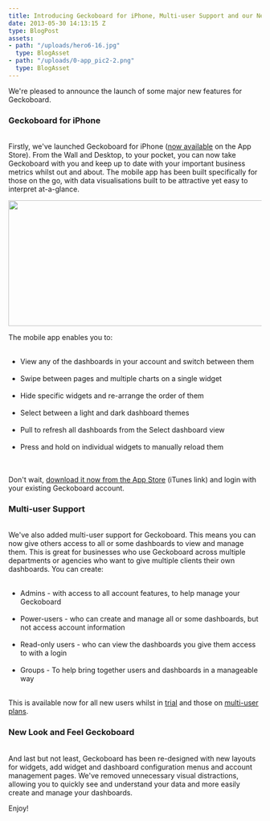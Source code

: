 ```yaml
---
title: Introducing Geckoboard for iPhone, Multi-user Support and our New Look
date: 2013-05-30 14:13:15 Z
type: BlogPost
assets:
- path: "/uploads/hero6-16.jpg"
  type: BlogAsset
- path: "/uploads/0-app_pic2-2.png"
  type: BlogAsset
---
```


<p>We're pleased to announce the launch of some major new features for Geckoboard.</p>
<p></p><h3>Geckoboard for iPhone</h3><br>Firstly, we've launched Geckoboard for iPhone (<a href="https://itunes.apple.com/app/geckoboard/id649272477?mt=8" target="_blank">now available</a> on the App Store). From the Wall and Desktop, to your pocket, you can now take Geckoboard with you and keep up to date with your important business metrics whilst out and about. The mobile app has been built specifically for those on the go, with data visualisations built to be attractive yet easy to interpret at-a-glance.

<p><img alt="" class="wp-float-center" height="250" src="/uploads/0-app_pic2-2.png" title="app_pic" width="650"></p>
<p>The mobile app enables you to:</p><ul>
<br><li>View any of the dashboards in your account and switch between them</li>
<br><li>Swipe between pages and multiple charts on a single widget</li>
<br><li>Hide specific widgets and re-arrange the order of them</li>
<br><li>Select between a light and dark dashboard themes</li>
<br><li>Pull to refresh all dashboards from the Select dashboard view</li>
<br><li>Press and hold on individual widgets to manually reload them</li>
<br>
</ul><br>Don't wait, <a href="https://itunes.apple.com/app/geckoboard/id649272477?mt=8" target="_blank">download it now from the App Store</a> (iTunes link) and login with your existing Geckoboard account.

<p></p><h3>Multi-user Support</h3><br>We've also added multi-user support for Geckoboard. This means you can now give others access to all or some dashboards to view and manage them. This is great for businesses who use Geckoboard across multiple departments or agencies who want to give multiple clients their own dashboards. You can create:<ul>
<br><li>Admins - with access to all account features, to help manage your Geckoboard</li>
<br><li>Power-users - who can create and manage all or some dashboards, but not access account information</li>
<br><li>Read-only users - who can view the dashboards you give them access to with a login</li>
<br><li>Groups - To help bring together users and dashboards in a manageable way</li>
<br>
</ul>
<p>This is available now for all new users whilst in <a href="https://www.geckoboard.com/free-signup/">trial</a> and those on <a href="http://www.geckoboard.com/plans-and-pricing/">multi-user plans</a>.</p>
<p></p><h3>New Look and Feel Geckoboard</h3><br>And last but not least, Geckoboard has been re-designed with new layouts for widgets, add widget and dashboard configuration menus and account management pages. We've removed unnecessary visual distractions, allowing you to quickly see and understand your data and more easily create and manage your dashboards.

<p>Enjoy!</p>
